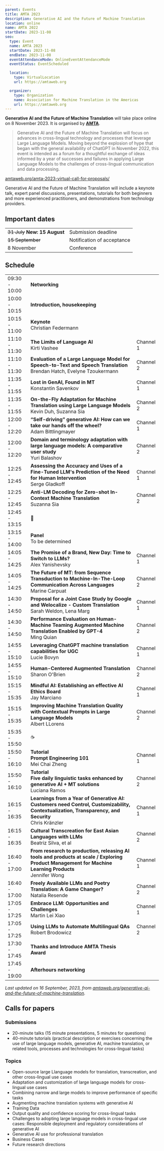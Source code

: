 ```yaml
---
parent: Events
title: AMTA 2023
description: Generative AI and the Future of Machine Translation
location: online
name: AMTA 2022
startDate: 2023-11-08
seo:
  type: Event
  name: AMTA 2023
  startDate: 2023-11-08
  endDate: 2023-11-08
  eventAttendanceMode: OnlineEventAttendanceMode
  eventStatus: EventScheduled

  location:
    type: VirtualLocation
    url: https://amtaweb.org

  organizer:
    type: Organization
    name: Association for Machine Translation in the Americas
    url: https://amtaweb.org
---
```


**Generative AI and the Future of Machine Translation** will take place online on 8 November 2023.
It is organised by [**AMTA**](/amta).

> Generative AI and the Future of Machine Translation will focus on advances in cross-lingual technology and processes that leverage Large Language Models. Moving beyond the explosion of hype that began with the general availability of ChatGPT in November 2022, this event is intended as a forum for a thoughtful exchange of ideas informed by a year of successes and failures in applying Large Language Models to the challenges of cross-lingual communication and data processing.

[amtaweb.org/amta-2023-virtual-call-for-proposals/](https://amtaweb.org/amta-2023-virtual-call-for-proposals/)

Generative AI and the Future of Machine Translation will include a keynote talk, expert panel discussions, presentations, tutorials for both beginners and more experienced practitioners, and demonstrations from technology providers.

## Important dates

|     |     |
| --- | --- |
| ~~31 July~~ **New: 15 August** | Submission deadline |
| ~~15 September~~ | Notification of acceptance |
| 8 November | Conference |


## Schedule

|     |     |     |
| --- | --- | --- |
| 09:30 - 10:00 | **Networking** | |
| 10:00 - 10:15 | **Introduction, housekeeping** | |
| 10:15 - 11:00 | **Keynote** <br>Christian Federmann | |
| 11:10 - 11:30 | **The Limits of Language AI** <br>Kirti Vashee | Channel 1 |
| 11:10 - 11:30 | **Evaluation of a Large Language Model for Speech-to-Text and Speech Translation** <br>Brendan Hatch, Evelyne Tzoukermann | Channel 2 |
| 11:35 - 11:55 | **Lost in GenAI, Found in MT** <br>Konstantin Savenkov | Channel 1 |
| 11:35 - 11:55 | **On-the-Fly Adaptation for Machine Translation using Large Language Models** <br>Kevin Duh, Suzanna Sia | Channel 2 |
| 12:00 - 12:20 | **“Self-driving” generative AI: How can we take our hands off the wheel?** <br>Adam Bittlingmayer | Channel 1 |
| 12:00 - 12:20 | **Domain and terminology adaptation with large language models: A comparative user study** <br>Yuri Balashov | Channel 2 |
| 12:25 - 12:45 | **Assessing the Accuracy and Uses of a Fine-Tuned LLM's Prediction of the Need for Human Intervention** <br>Serge Gladkoff | Channel 1 |
| 12:25 - 12:45 | **Anti-LM Decoding for Zero-shot In-Context Machine Translation** <br>Suzanna Sia | Channel 2 |
| 12:45 - 13:15 | 🍴 |
| 13:15 - 14:00 | **Panel** <br>To be determined | |
| 14:05 - 14:25 | **The Promise of a Brand, New Day: Time to Switch to LLMs?** <br>Alex Yanishevsky | Channel 1 |
| 14:05 - 14:25 | **The Future of MT: from Sequence Transduction to Machine-In-The-Loop Communication Across Languages** <br>Marine Carpuat | Channel 2 |
| 14:30 - 14:50 | **Proposal for a Joint Case Study by Google and Welocalize - Custom Translation** <br>Sarah Weldon, Lena Marg | Channel 1 |
| 14:30 - 14:50 | **Performance Evaluation on Human-Machine Teaming Augmented Machine Translation Enabled by GPT-4** <br>Ming Quian | Channel 2 |
| 14:55 - 15:10 | **Leveraging ChatGPT machine translation capabilities for UGC** <br>Lucie Bovyn | Channel 1 |
| 14:55 - 15:10 | **Human-Centered Augmented Translation** <br>Sharon O'Brien | Channel 2 |
| 15:15 - 15:35 | **Mindful AI: Establishing an effective AI Ethics Board** <br>Jay Marciano | Channel 1 |
| 15:15 - 15:35 | **Improving Machine Translation Quality with Contextual Prompts in Large Language Models** <br>Albert LLorens | Channel 2 |
| 15:35 - 15:50 | ☕️ |
| 15:50 - 16:10 | **Tutorial** <br>**Prompt Engineering 101** <br>Mei Chai Zheng | Channel 1 |
| 15:50 - 16:10 | **Tutorial** <br>**Five daily linguistic tasks enhanced by generative AI + MT solutions** <br>Luciana Ramos | Channel 2 |
| 16:15 - 16:35 | **Learnings from a Year of Generative AI: Customers need Control, Customizability, Contextualization, Transparency, and Security** <br>Chris Kränzler | Channel 1 |
| 16:15 - 16:35 | **Cultural Transcreation for East Asian Languages with LLMs** <br>Beatriz Silva, et al | Channel 2 |
| 16:40 - 17:00 | **From research to production, releasing AI tools and products at scale / Exploring Product Management for Machine Learning Products** <br>Jennifer Wong | Channel 1 |
| 16:40 - 17:00 | **Freely Available LLMs and Poetry Translation: A Game Changer?** <br>Natalia Resende | Channel 2 |
| 17:05 - 17:25 | **Embrace LLM: Opportunities and Challenges** <br>Martin Lei Xiao | Channel 1 |
| 17:05 - 17:25 | **Using LLMs to Automate Multilingual QAs** <br>Robert Brodowicz | Channel 2 |
| 17:30 - 17:45 | **Thanks and Introduce AMTA Thesis Award** | |
| 17:45 - 19:00 | **Afterhours networking** | |

*Last updated on 16 September, 2023, from [amtaweb.org/generative-ai-and-the-future-of-machine-translation](https://amtaweb.org/generative-ai-and-the-future-of-machine-translation/).*

## Calls for papers

### Submissions

- 20-minute talks (15 minute presentations, 5 minutes for questions) 
- 40-minute tutorials (practical description or exercises concerning the use of large language models, generative AI, machine translation, or related tools, processes and technologies for cross-lingual tasks)

### Topics 

- Open-source large Llanguage models for translation, transcreation, and other cross-lingual use cases
- Adaptation and customization of large language models for cross-lingual use cases
- Combining narrow and large models to improve performance of specific tasks
- Augmenting machine translation systems with generative AI
- Training Data
- Output quality and confidence scoring for cross-lingual tasks
- Challenges to adopting large language models in cross-lingual use cases: Responsible deployment and regulatory considerations of generative AI
- Generative AI use for professional translation
- Business Cases
- Future research directions
